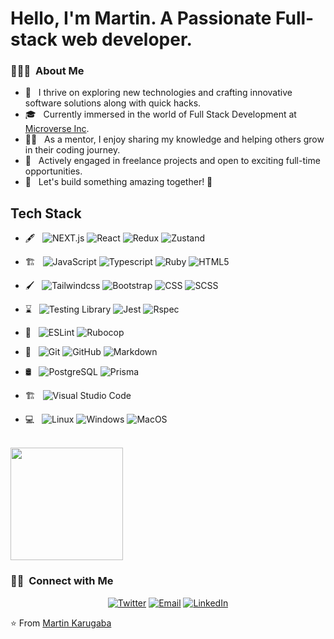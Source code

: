 # Hello, I'm Martin. A Passionate Full-stack web developer.

<h3> 👨🏻‍💻 &nbsp;About Me </h3>

- 🚀 &nbsp; I thrive on exploring new technologies and crafting innovative software solutions along with quick hacks.
- 🎓 &nbsp; Currently immersed in the world of Full Stack Development at [Microverse Inc](https://www.microverse.org/?grsf=martin-9isn0t).
- 👨‍🏫 &nbsp; As a mentor, I enjoy sharing my knowledge and helping others grow in their coding journey.
- 💼 &nbsp; Actively engaged in freelance projects and open to exciting full-time opportunities.
- 🤝 &nbsp; Let's build something amazing together! 🌟

## Tech Stack

- 🖋 &nbsp;
  ![NEXT.js](https://img.shields.io/badge/-Next.js-212121?style=flat&logo=next.js)
  ![React](https://img.shields.io/badge/-React-61DAFB?style=flat&logo=react&logoColor=212121)
  ![Redux](https://img.shields.io/badge/-Redux_Toolkit-764ABC?style=flat&logo=redux)
  ![Zustand](https://img.shields.io/badge/-Zustand-e28743?style=flat&logo=zustand)
  
- 🏗️ &nbsp;
  ![JavaScript](https://img.shields.io/badge/-JavaScript-212121?style=flat&logo=javascript)
  ![Typescript](https://img.shields.io/badge/-TypeScript-212121?style=flat&logo=typescript)
  ![Ruby](https://img.shields.io/badge/-Ruby-CC342D?style=flat&logo=ruby)
  ![HTML5](https://img.shields.io/badge/-HTML5-212121?style=flat&logo=HTML5)

- 🖌️ &nbsp;
  ![Tailwindcss](https://img.shields.io/badge/-Tailwindcss-06B6D4?style=flat&logo=tailwindcss&logoColor=212121)
  ![Bootstrap](https://img.shields.io/badge/-Bootstrap-7952B3?style=flat&logo=bootstrap&logoColor=fafafa)
  ![CSS](https://img.shields.io/badge/-CSS-1572B6?style=flat&logo=CSS3&logoColor=212121)
  ![SCSS](https://img.shields.io/badge/-SCSS-CC6699?style=flat&logo=sass&logoColor=212121)
  
- ⌛ &nbsp;
  ![Testing Library](https://img.shields.io/badge/-React_Testing_Library-E33332?style=flat&logo=testinglibrary&logoColor=212121)
  ![Jest](https://img.shields.io/badge/-Jest-C21325?style=flat&logo=jest&logoColor=212121)
  ![Rspec](https://img.shields.io/badge/-RSpec-C21325?style=flat&logo=rspec&logoColor=212121)
  
- 🚩 &nbsp;
  ![ESLint](https://img.shields.io/badge/-ESLint-4B32C3?style=flat&logo=ESLint&logoColor=212121)
  ![Rubocop](https://img.shields.io/badge/-RuboCop-000000?style=flat&logo=rubocop&logoColor=fafafa)
  
- 🔄 &nbsp;
  ![Git](https://img.shields.io/badge/-Git-212121?style=flat&logo=git)
  ![GitHub](https://img.shields.io/badge/-GitHub-181717?style=flat&logo=github)
  ![Markdown](https://img.shields.io/badge/-Markdown-212121?style=flat&logo=markdown)
  
- 🛢 &nbsp;
  ![PostgreSQL](https://img.shields.io/badge/-PostgreSQL-4169E1?style=flat&logo=postgresql&logoColor=212121)
  ![Prisma](https://img.shields.io/badge/-Prisma-2D3748?style=flat&logo=prisma&logoColor=212121)

- 🏗️ &nbsp;
  ![Visual Studio Code](https://img.shields.io/badge/-Visual%20Studio%20Code-212121?style=flat&logo=visual-studio-code&logoColor=007ACC)
  
- 💻 &nbsp;
  ![Linux](https://img.shields.io/badge/-Linux-FCC624?style=flat&logo=linux&logoColor=212121)
  ![Windows](https://img.shields.io/badge/-Windows-0078D4?style=flat&logo=windows&logoColor=212121)
  ![MacOS](https://img.shields.io/badge/-macOS-212121?style=flat&logo=apple)


<br/>
<a href="https://github.com/martinkarugaba">
  <!--<img height="180em" src="https://github-readme-stats.vercel.app/api?username=martinkarugaba&theme=buefy&show_icons=true" />-->
  <img height="180em" src="https://github-readme-stats.vercel.app/api/top-langs/?username=martinkarugaba&theme=buefy&layout=compact" />
</a>
<br/>


<h3> 🤝🏻 &nbsp;Connect with Me </h3>

<p align="center">
  <a href="https://twitter.com/martin_karugaba"><img alt="Twitter" src="https://img.shields.io/badge/Twitter-martin__karugaba-blue?style=flat&logo=x&logoColor=000000"></a>
  <a href="mailto:martinkarugaba21@gmail.com"><img alt="Email" src="https://img.shields.io/badge/Gmail-martinkarugaba21@gmail.com-red?style=flat&logo=Gmail&logoColor=FF7043"></a>
  <a href="https://www.linkedin.com/in/martin-karugaba-822442173//"><img alt="LinkedIn" src="https://img.shields.io/badge/LinkedIn-Martin%20Karugaba-blue?style=flat&logo=linkedin&logoColor=039BE5"></a>
</p>

⭐️ From [Martin Karugaba](https://github.com/martinkarugaba)

